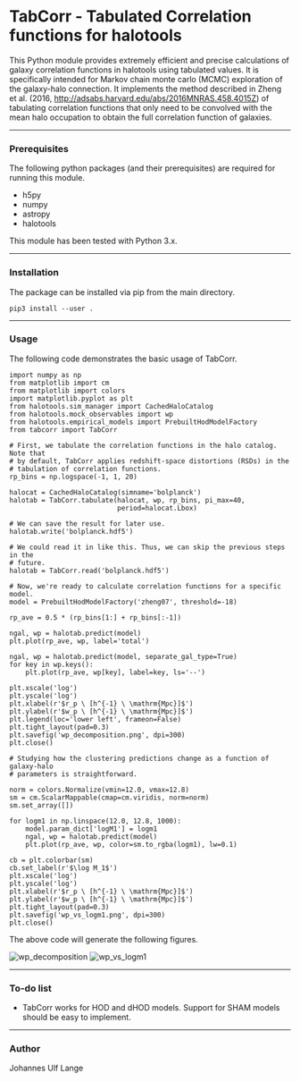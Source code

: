# TabCorr - Tabulated Correlation functions for halotools

This Python module provides extremely efficient and precise calculations of galaxy correlation functions in halotools using tabulated values. It is specifically intended for Markov chain monte carlo (MCMC) exploration of the galaxy-halo connection. It implements the method described in Zheng et al. (2016, http://adsabs.harvard.edu/abs/2016MNRAS.458.4015Z) of tabulating correlation functions that only need to be convolved with the mean halo occupation to obtain the full correlation function of galaxies.

---

### Prerequisites

The following python packages (and their prerequisites) are required for running this module.

* h5py
* numpy
* astropy
* halotools

This module has been tested with Python 3.x.

---

### Installation

The package can be installed via pip from the main directory.

```
pip3 install --user .
```

---

### Usage

The following code demonstrates the basic usage of TabCorr.

```
import numpy as np
from matplotlib import cm
from matplotlib import colors
import matplotlib.pyplot as plt
from halotools.sim_manager import CachedHaloCatalog
from halotools.mock_observables import wp
from halotools.empirical_models import PrebuiltHodModelFactory
from tabcorr import TabCorr

# First, we tabulate the correlation functions in the halo catalog. Note that
# by default, TabCorr applies redshift-space distortions (RSDs) in the
# tabulation of correlation functions.
rp_bins = np.logspace(-1, 1, 20)

halocat = CachedHaloCatalog(simname='bolplanck')
halotab = TabCorr.tabulate(halocat, wp, rp_bins, pi_max=40,
                           period=halocat.Lbox)

# We can save the result for later use.
halotab.write('bolplanck.hdf5')

# We could read it in like this. Thus, we can skip the previous steps in the
# future.
halotab = TabCorr.read('bolplanck.hdf5')

# Now, we're ready to calculate correlation functions for a specific model.
model = PrebuiltHodModelFactory('zheng07', threshold=-18)

rp_ave = 0.5 * (rp_bins[1:] + rp_bins[:-1])

ngal, wp = halotab.predict(model)
plt.plot(rp_ave, wp, label='total')

ngal, wp = halotab.predict(model, separate_gal_type=True)
for key in wp.keys():
    plt.plot(rp_ave, wp[key], label=key, ls='--')

plt.xscale('log')
plt.yscale('log')
plt.xlabel(r'$r_p \ [h^{-1} \ \mathrm{Mpc}]$')
plt.ylabel(r'$w_p \ [h^{-1} \ \mathrm{Mpc}]$')
plt.legend(loc='lower left', frameon=False)
plt.tight_layout(pad=0.3)
plt.savefig('wp_decomposition.png', dpi=300)
plt.close()

# Studying how the clustering predictions change as a function of galaxy-halo
# parameters is straightforward.

norm = colors.Normalize(vmin=12.0, vmax=12.8)
sm = cm.ScalarMappable(cmap=cm.viridis, norm=norm)
sm.set_array([])

for logm1 in np.linspace(12.0, 12.8, 1000):
    model.param_dict['logM1'] = logm1
    ngal, wp = halotab.predict(model)
    plt.plot(rp_ave, wp, color=sm.to_rgba(logm1), lw=0.1)

cb = plt.colorbar(sm)
cb.set_label(r'$\log M_1$')
plt.xscale('log')
plt.yscale('log')
plt.xlabel(r'$r_p \ [h^{-1} \ \mathrm{Mpc}]$')
plt.ylabel(r'$w_p \ [h^{-1} \ \mathrm{Mpc}]$')
plt.tight_layout(pad=0.3)
plt.savefig('wp_vs_logm1.png', dpi=300)
plt.close()

```

The above code will generate the following figures.

![wp_decomposition](scripts/wp_decomposition.png)
![wp_vs_logm1](scripts/wp_vs_logm1.png)

---

### To-do list

* TabCorr works for HOD and dHOD models. Support for SHAM models should be
easy to implement.

---

### Author

Johannes Ulf Lange
